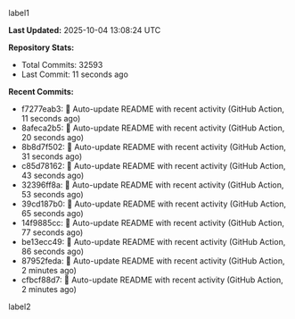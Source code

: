 
label1 
<!-- ACTIVITY_START -->
**Last Updated:** 2025-10-04 13:08:24 UTC

**Repository Stats:**
- Total Commits: 32593
- Last Commit: 11 seconds ago

**Recent Commits:**
- f7277eab3: 🤖 Auto-update README with recent activity (GitHub Action, 11 seconds ago)
- 8afeca2b5: 🤖 Auto-update README with recent activity (GitHub Action, 20 seconds ago)
- 8b8d7f502: 🤖 Auto-update README with recent activity (GitHub Action, 31 seconds ago)
- c85d78162: 🤖 Auto-update README with recent activity (GitHub Action, 43 seconds ago)
- 32396ff8a: 🤖 Auto-update README with recent activity (GitHub Action, 53 seconds ago)
- 39cd187b0: 🤖 Auto-update README with recent activity (GitHub Action, 65 seconds ago)
- 14f9885cc: 🤖 Auto-update README with recent activity (GitHub Action, 77 seconds ago)
- be13ecc49: 🤖 Auto-update README with recent activity (GitHub Action, 86 seconds ago)
- 87952feda: 🤖 Auto-update README with recent activity (GitHub Action, 2 minutes ago)
- cfbcf88d7: 🤖 Auto-update README with recent activity (GitHub Action, 2 minutes ago)
<!-- ACTIVITY_END -->

label2
